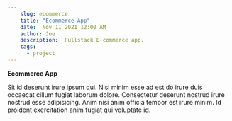 ```yaml
---
    slug: ecommerce
    title: "Ecommerce App"
    date:  Nov 11 2021 12:00 AM
    author: Joe
    description:  Fullstack E-commerce app.
    tags:
      - project 
---
```


**Ecommerce App**

Sit id deserunt irure ipsum qui. Nisi minim esse ad est do irure duis occaecat cillum fugiat laborum dolore. Consectetur deserunt nostrud irure nostrud esse adipisicing. Anim nisi anim officia tempor est irure minim. Id proident exercitation anim fugiat qui voluptate id.
